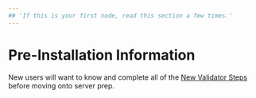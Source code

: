 ```yaml
---
## 'If this is your first node, read this section a few times.'
---
```


# Pre-Installation Information

New users will want to know and complete all of the [New Validator Steps](new-validator-steps/) before moving onto server prep.

